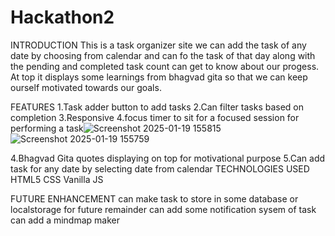 # Hackathon2
INTRODUCTION
This is a task organizer site we can add the task of any date by choosing from calendar and can fo the task of that day along with the pending and completed task count
can get to know about our progess.
At top it displays some learnings from bhagvad gita so that we can keep ourself motivated towards our goals.


FEATURES
1.Task adder button to add tasks
2.Can filter tasks based on completion
3.Responsive
4.focus timer to sit for a focused session for performing a task![Screenshot 2025-01-19 155815](https://github.com/user-attachments/assets/c2712cd6-5a07-4142-974f-4fa0c6447ff4)
![Screenshot 2025-01-19 155759](https://github.com/user-attachments/assets/35935f81-080e-4f2f-9570-8f9e1620d5da)

4.Bhagvad Gita quotes displaying on top for motivational purpose
5.Can add task for any date by selecting date from calendar
TECHNOLOGIES USED
HTML5
CSS
Vanilla JS




FUTURE ENHANCEMENT
can make task to store in some database or localstorage for future remainder
can add some notification sysem of task
can add a mindmap maker


